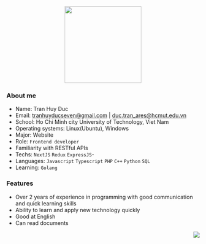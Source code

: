 

<div align=center>
  <img align=center height=200 src='https://scontent.fsgn1-1.fna.fbcdn.net/v/t39.30808-6/241490993_1281930685580167_1959154330743498804_n.jpg?_nc_cat=111&ccb=1-5&_nc_sid=174925&_nc_ohc=R3Ph7WJtSfYAX-l16gO&_nc_oc=AQly6muf4e9sZ1fXvk3hhtTVOYpJAxB_dzq-g8oM6MpMgMv1vw7h7j75Z39S9H3MUf8&tn=HCtQqjiVeWMmv12t&_nc_ht=scontent.fsgn1-1.fna&oh=00_AT--L-mu8cgEYzhu-sN0CHZ_aqFVj8ziwsH7kymh9MKdBQ&oe=625E8919'/>
 </div>



### About me
- Name: Tran Huy Duc
- Email: tranhuyducseven@gmail.com    |   duc.tran_ares@hcmut.edu.vn
- School: Ho Chi Minh city University of Technology, Viet Nam
- Operating systems: Linux(Ubuntu), Windows
- Major: Website  
- Role: `Frontend developer`
- Familiarity with RESTful APIs
- Techs: `NextJS` `Redux` `ExpressJS`- 
- Languages: `Javascript` `Typescript` `PHP` `C++` `Python` `SQL` 
- Learning: `Golang`

### Features
- Over 2 years of experience in programming with good communication and quick learning skills
- Ability to learn and apply new technology quickly
- Good at English
- Can read documents
<img align=right src='https://user-images.githubusercontent.com/26409306/157215133-68733f03-cad7-4cfe-8904-5c6756ac72ba.svg'/>
